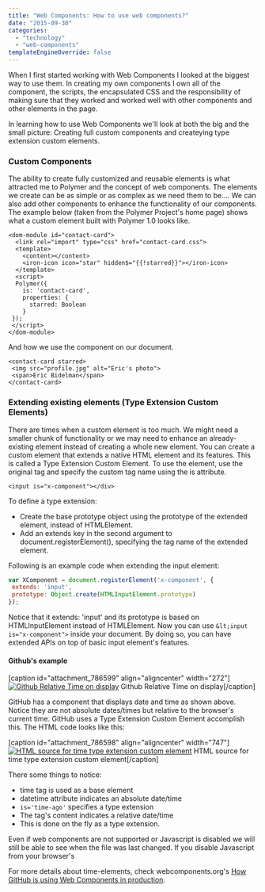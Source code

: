 ```yaml
---
title: "Web Components: How to use web components?"
date: "2015-09-30"
categories:
  - "technology"
  - "web-components"
templateEngineOverride: false
---
```


When I first started working with Web Components I looked at the biggest way to use them. In creating my own components I own all of the component, the scripts, the encapsulated CSS and the responsibility of making sure that they worked and worked well with other components and other elements in the page.

In learning how to use Web Components we'll look at both the big and the small picture: Creating full custom components and createying type extension custom elements.

### Custom Components

The ability to create fully customized and reusable elements is what attracted me to Polymer and the concept of web components. The elements we create can be as simple or as complex as we need them to be.... We can also add other components to enhance the functionality of our components.
The example below (taken from the Polymer Project's home page) shows what a custom element built with Polymer 1.0 looks like.

```markup
<dom-module id="contact-card">
  <link rel="import" type="css" href="contact-card.css">
  <template>
    <content></content>
    <iron-icon icon="star" hidden$="{{!starred}}"></iron-icon>
  </template>
  <script>
  Polymer({
    is: 'contact-card',
    properties: {
      starred: Boolean
    }
 });
 </script>
</dom-module>
```

And how we use the component on our document.

```markup
<contact-card starred>
 <img src="profile.jpg" alt="Eric's photo">
 <span>Eric Bidelman</span>
</contact-card>
```

### Extending existing elements (Type Extension Custom Elements)

There are times when a custom element is too much. We might need a smaller chunk of functionality or we may need to enhance an already-existing element instead of creating a whole new element. You can create a custom element that extends a native HTML element and its features. This is called a Type Extension Custom Element. To use the element, use the original tag and specify the custom tag name using the is attribute.

```markup
<input is="x-component"></div>
```

To define a type extension:

- Create the base prototype object using the prototype of the extended element, instead of HTMLElement.
- Add an extends key in the second argument to document.registerElement(), specifying the tag name of the extended element.

Following is an example code when extending the input element:

```javascript
var XComponent = document.registerElement('x-component', {
 extends: 'input',
 prototype: Object.create(HTMLInputElement.prototype)
});
```

Notice that it extends: 'input' and its prototype is based on HTMLInputElement instead of HTMLElement. Now you can use `&lt;input is="x-component">` inside your document. By doing so, you can have extended APIs on top of basic input element's features.

#### Github's example

\[caption id="attachment\_786599" align="aligncenter" width="272"\][![Github Relative Time on display](/images/2015/06/gh-relative-time.png)](http:/images/2015/06/gh-relative-time.png) Github Relative Time on display\[/caption\]

GitHub has a component that displays date and time as shown above. Notice they are not absolute dates/times but relative to the browser's current time. GitHub uses a Type Extension Custom Element accomplish this. The HTML code looks like this:

\[caption id="attachment\_786598" align="aligncenter" width="747"\][![HTML source for time type extension custom element](/images/2015/06/gh-time-tag.png)](http:/images/2015/06/gh-time-tag.png) HTML source for time type extension custom element\[/caption\]

There some things to notice:

- time tag is used as a base element
- datetime attribute indicates an absolute date/time
- `is='time-ago'` specifies a type extension
- The tag's content indicates a relative date/time
- This is done on the fly as a type extension.

Even if web components are not supported or Javascript is disabled we will still be able to see when the file was last changed. If you disable Javascript from your browser's

For more details about time-elements, check webcomponents.org's [How GitHub is using Web Components in production](http://webcomponents.org/articles/interview-with-joshua-peek/).
